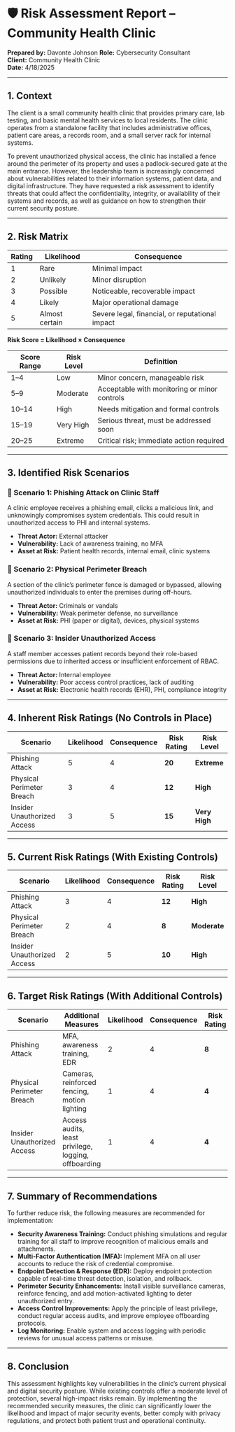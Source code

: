 # 🛡️ Risk Assessment Report – Community Health Clinic

**Prepared by:** Davonte Johnson
**Role:** Cybersecurity Consultant  
**Client:** Community Health Clinic  
**Date:** 4/18/2025

---

## 1. Context

The client is a small community health clinic that provides primary care, lab testing, and basic mental health services to local residents. The clinic operates from a standalone facility that includes administrative offices, patient care areas, a records room, and a small server rack for internal systems.

To prevent unauthorized physical access, the clinic has installed a fence around the perimeter of its property and uses a padlock-secured gate at the main entrance. However, the leadership team is increasingly concerned about vulnerabilities related to their information systems, patient data, and digital infrastructure. They have requested a risk assessment to identify threats that could affect the confidentiality, integrity, or availability of their systems and records, as well as guidance on how to strengthen their current security posture.

---

## 2. Risk Matrix

| **Rating** | **Likelihood**            | **Consequence**             |
|------------|----------------------------|-------------------------------|
| 1          | Rare                      | Minimal impact              |
| 2          | Unlikely                  | Minor disruption            |
| 3          | Possible                  | Noticeable, recoverable impact |
| 4          | Likely                    | Major operational damage    |
| 5          | Almost certain            | Severe legal, financial, or reputational impact |

**Risk Score = Likelihood × Consequence**

| **Score Range** | **Risk Level** | **Definition**                                      |
|-----------------|----------------|-----------------------------------------------------|
| 1–4             | Low            | Minor concern, manageable risk                     |
| 5–9             | Moderate       | Acceptable with monitoring or minor controls       |
| 10–14           | High           | Needs mitigation and formal controls               |
| 15–19           | Very High      | Serious threat, must be addressed soon             |
| 20–25           | Extreme        | Critical risk; immediate action required           |


---

## 3. Identified Risk Scenarios

### 🔹 Scenario 1: Phishing Attack on Clinic Staff
A clinic employee receives a phishing email, clicks a malicious link, and unknowingly compromises system credentials. This could result in unauthorized access to PHI and internal systems.

- **Threat Actor:** External attacker  
- **Vulnerability:** Lack of awareness training, no MFA  
- **Asset at Risk:** Patient health records, internal email, clinic systems

### 🔹 Scenario 2: Physical Perimeter Breach
A section of the clinic’s perimeter fence is damaged or bypassed, allowing unauthorized individuals to enter the premises during off-hours.

- **Threat Actor:** Criminals or vandals  
- **Vulnerability:** Weak perimeter defense, no surveillance  
- **Asset at Risk:** PHI (paper or digital), devices, physical systems

### 🔹 Scenario 3: Insider Unauthorized Access
A staff member accesses patient records beyond their role-based permissions due to inherited access or insufficient enforcement of RBAC.

- **Threat Actor:** Internal employee  
- **Vulnerability:** Poor access control practices, lack of auditing  
- **Asset at Risk:** Electronic health records (EHR), PHI, compliance integrity

---

## 4. Inherent Risk Ratings (No Controls in Place)

| Scenario                   | Likelihood | Consequence | Risk Rating | Risk Level  |
|---------------------------|------------|-------------|-------------|-------------|
| Phishing Attack           | 5          | 4           | **20**          | **Extreme**     |
| Physical Perimeter Breach | 3          | 4           | **12**          | **High**        |
| Insider Unauthorized Access | 3        | 5           | **15**          | **Very High**   |

---

## 5. Current Risk Ratings (With Existing Controls)

| Scenario                   | Likelihood | Consequence | Risk Rating | Risk Level  |
|---------------------------|------------|-------------|-------------|-------------|
| Phishing Attack           | 3          | 4           | **12**          | **High**        |
| Physical Perimeter Breach | 2          | 4           | **8**           | **Moderate**    |
| Insider Unauthorized Access | 2        | 5           | **10**          | **High**        |

---

## 6. Target Risk Ratings (With Additional Controls)

| Scenario                   | Additional Measures                                 | Likelihood | Consequence | Risk Rating | Risk Level |
|---------------------------|-----------------------------------------------------|------------|-------------|-------------|------------|
| Phishing Attack           | MFA, awareness training, EDR                        | 2          | 4           | **8**           | **Moderate**   |
| Physical Perimeter Breach | Cameras, reinforced fencing, motion lighting        | 1          | 4           | **4**           | **Low**        |
| Insider Unauthorized Access | Access audits, least privilege, logging, offboarding | 1       | 4           | **4**           | **Low**        |

---

## 7. Summary of Recommendations

To further reduce risk, the following measures are recommended for implementation:

- **Security Awareness Training:** Conduct phishing simulations and regular training for all staff to improve recognition of malicious emails and attachments.
- **Multi-Factor Authentication (MFA):** Implement MFA on all user accounts to reduce the risk of credential compromise.
- **Endpoint Detection & Response (EDR):** Deploy endpoint protection capable of real-time threat detection, isolation, and rollback.
- **Perimeter Security Enhancements:** Install visible surveillance cameras, reinforce fencing, and add motion-activated lighting to deter unauthorized entry.
- **Access Control Improvements:** Apply the principle of least privilege, conduct regular access audits, and improve employee offboarding protocols.
- **Log Monitoring:** Enable system and access logging with periodic reviews for unusual access patterns or misuse.

---

## 8. Conclusion

This assessment highlights key vulnerabilities in the clinic’s current physical and digital security posture. While existing controls offer a moderate level of protection, several high-impact risks remain. By implementing the recommended security measures, the clinic can significantly lower the likelihood and impact of major security events, better comply with privacy regulations, and protect both patient trust and operational continuity.

